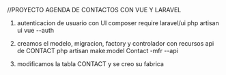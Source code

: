 //PROYECTO AGENDA DE CONTACTOS CON VUE Y LARAVEL

1. autenticacion de usuario con UI
    composer require laravel/ui
    php artisan ui vue --auth

2. creamos el modelo, migracion, factory y controlador con recursos api de CONTACT 
    php artisan make:model Contact -mfr --api

3. modificamos la tabla CONTACT y se creo su fabrica